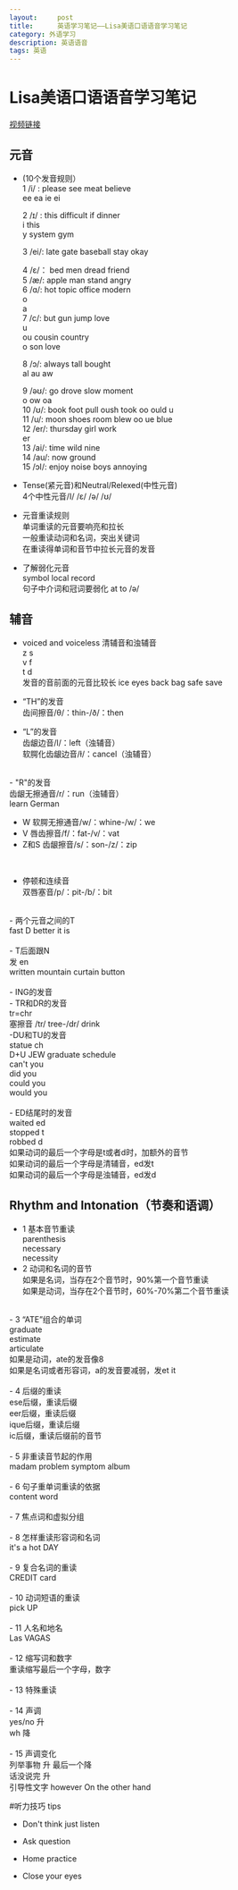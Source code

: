 ```yaml
---
layout:     post
title:      英语学习笔记——Lisa美语口语语音学习笔记
category: 外语学习
description: 英语语音
tags: 英语
---
```


# Lisa美语口语语音学习笔记

[视频链接](https://www.bilibili.com/video/av4344044/)

##  元音
- (10个发音规则）<br>
  1 /i/ : please see meat believe<br>
  ee ea ie ei<br>

  2 /ɪ/ : this difficult if dinner <br>
  i this <br>
  y system gym <br>

  3 /ei/: late gate baseball stay okay<br>

  4 /ɛ/： bed  men dread friend<br>
  5 /æ/: apple man stand angry<br>
  6 /ɑ/: hot topic office modern<br>
  o<br>
  a<br>
  7 /c/: but gun jump love<br>
  u<br>
  ou cousin country<br>
  o son love<br>

  8 /ɔ/: always tall bought<br>
  al au aw <br>

  9 /əʊ/: go drove slow moment<br>
  o ow oa <br>
  10 /ʊ/: book foot pull oush took oo ould u <br>
  11 /u/: moon shoes room blew oo ue blue<br>
  12 /er/: thursday girl work<br>
  er<br>
  13 /ai/: time wild nine<br>
  14 /au/: now ground<br>
  15 /ɔI/: enjoy noise boys annoying <br>

 - Tense(紧元音)和Neutral/Relexed(中性元音)<br>
 4个中性元音/I/ /ɛ/ /ə/ /ʊ/<br>

 - 元音重读规则<br>
 单词重读的元音要响亮和拉长<br>
 一般重读动词和名词，突出关键词<br>
 在重读得单词和音节中拉长元音的发音

 - 了解弱化元音<br>
 symbol local record<br>
 句子中介词和冠词要弱化 at to /ə/<br>

## 辅音
- voiced and voiceless  清辅音和浊辅音<br>
z s<br>
v f<br>
t d<br>
发音的音前面的元音比较长 ice eyes back bag safe save<br>

- “TH”的发音<br>
齿间擦音/θ/：thin-/ð/：then<br>

- “L”的发音<br>
齿龈边音/l/：left（浊辅音）<br>
软腭化齿龈边音/ɫ/：cancel（浊辅音）<br>
<br>
- "R"的发音<br>
齿龈无擦通音/r/：run（浊辅音）<br>
learn German<br>

- W 软腭无擦通音/w/：whine-/w/：we<br>
- V 唇齿擦音/f/：fat-/v/：vat<br>
- Z和S 齿龈擦音/s/：son-/z/：zip<br>
<br>

- 停顿和连续音<br>
双唇塞音/p/：pit-/b/：bit<br>
<br>
- 两个元音之间的T<br>
fast D better it is<br>
<br>
- T后面跟N<br>
发 en<br>
written mountain curtain button<br>
<br>
- ING的发音<br>
- TR和DR的发音<br>
tr=chr<br>
塞擦音 /tr/ tree-/dr/ drink<br>
-DU和TU的发音<br>
statue ch<br>
D+U JEW graduate schedule<br>
can't you <br>
did you<br>
could you<br>
would you<br>
<br>
- ED结尾时的发音<br>
waited ed<br>
stopped t<br>
robbed d<br>
如果动词的最后一个字母是t或者d时，加额外的音节<br>
如果动词的最后一个字母是清辅音，ed发t<br>
如果动词的最后一个字母是浊辅音，ed发d<br>

## Rhythm and Intonation（节奏和语调）
- 1 基本音节重读<br>
parenthesis<br>
necessary<br>
necessity<br>
- 2 动词和名词的音节<br>
如果是名词，当存在2个音节时，90%第一个音节重读<br>
如果是动词，当存在2个音节时，60%-70%第二个音节重读<br>
<br>
- 3 “ATE”组合的单词<br>
graduate<br>
estimate<br>
articulate<br>
如果是动词，ate的发音像8<br>
如果是名词或者形容词，a的发音要减弱，发et it<br>
<br>
- 4 后缀的重读<br>
ese后缀，重读后缀<br>
eer后缀，重读后缀<br>
ique后缀，重读后缀<br>
ic后缀，重读后缀前的音节<br>
<br>
- 5 非重读音节起的作用<br>
madam problem symptom album<br>
<br>
- 6 句子重单词重读的依据<br>
content word<br>
<br>
- 7 焦点词和虚拟分组<br>
<br>
- 8 怎样重读形容词和名词<br>
it's a hot DAY<br>
<br>
- 9 复合名词的重读<br>
CREDIT card<br>
<br>
- 10 动词短语的重读<br>
pick UP<br>
<br>
- 11 人名和地名<br>
Las VAGAS<br>
<br>
- 12 缩写词和数字<br>
重读缩写最后一个字母，数字<br>
<br>
- 13 特殊重读<br>
<br>
- 14 声调<br>
yes/no 升<br>
wh     降<br>
<br>
- 15 声调变化<br>
列举事物 升 最后一个降<br>
话没说完 升<br>
引导性文字 however On the other hand<br>

#听力技巧 tips
- Don't think just listen

- Ask question

- Home practice 

- Close your eyes